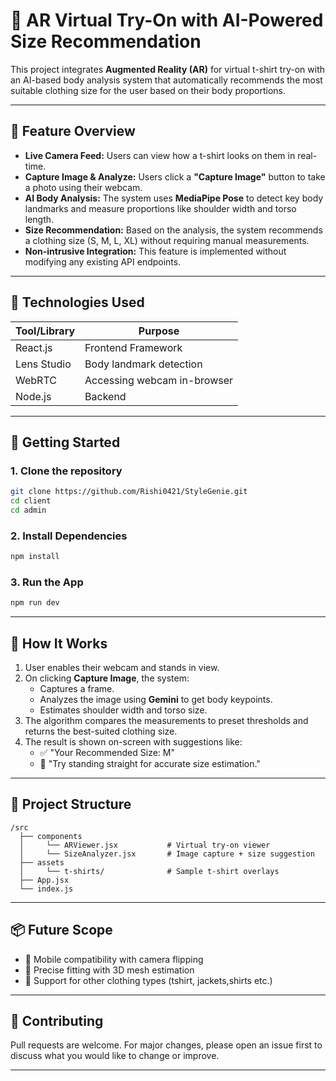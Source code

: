 # 👕 AR Virtual Try-On with AI-Powered Size Recommendation

This project integrates **Augmented Reality (AR)** for virtual t-shirt try-on with an AI-based body analysis system that automatically recommends the most suitable clothing size for the user based on their body proportions.

---

## 📸 Feature Overview

- **Live Camera Feed:** Users can view how a t-shirt looks on them in real-time.
- **Capture Image & Analyze:** Users click a **"Capture Image"** button to take a photo using their webcam.
- **AI Body Analysis:** The system uses **MediaPipe Pose** to detect key body landmarks and measure proportions like shoulder width and torso length.
- **Size Recommendation:** Based on the analysis, the system recommends a clothing size (S, M, L, XL) without requiring manual measurements.
- **Non-intrusive Integration:** This feature is implemented without modifying any existing API endpoints.

---

## 🧠 Technologies Used

| Tool/Library      | Purpose                          |
|-------------------|----------------------------------|
| React.js          | Frontend Framework               |
| Lens Studio       | Body landmark detection          |
| WebRTC            | Accessing webcam in-browser      |
| Node.js      | Backend    |

---

## 🚀 Getting Started

### 1. Clone the repository

```bash
git clone https://github.com/Rishi0421/StyleGenie.git
cd client
cd admin
```

### 2. Install Dependencies

```bash
npm install
```

### 3. Run the App

```bash
npm run dev
```

---

## 🧪 How It Works

1. User enables their webcam and stands in view.
2. On clicking **Capture Image**, the system:
   - Captures a frame.
   - Analyzes the image using **Gemini** to get body keypoints.
   - Estimates shoulder width and torso size.
3. The algorithm compares the measurements to preset thresholds and returns the best-suited clothing size.
4. The result is shown on-screen with suggestions like:
   - ✅ "Your Recommended Size: M"
   - 🔁 "Try standing straight for accurate size estimation."

---

## 📁 Project Structure

```
/src
  ├── components
  │     └── ARViewer.jsx           # Virtual try-on viewer
  │     └── SizeAnalyzer.jsx       # Image capture + size suggestion
  ├── assets
  │     └── t-shirts/              # Sample t-shirt overlays
  ├── App.jsx
  └── index.js
```

---

## 📦 Future Scope

- 📱 Mobile compatibility with camera flipping
- 📏 Precise fitting with 3D mesh estimation
- 👗 Support for other clothing types (tshirt, jackets,shirts etc.)

---

## 🤝 Contributing

Pull requests are welcome. For major changes, please open an issue first to discuss what you would like to change or improve.

---
